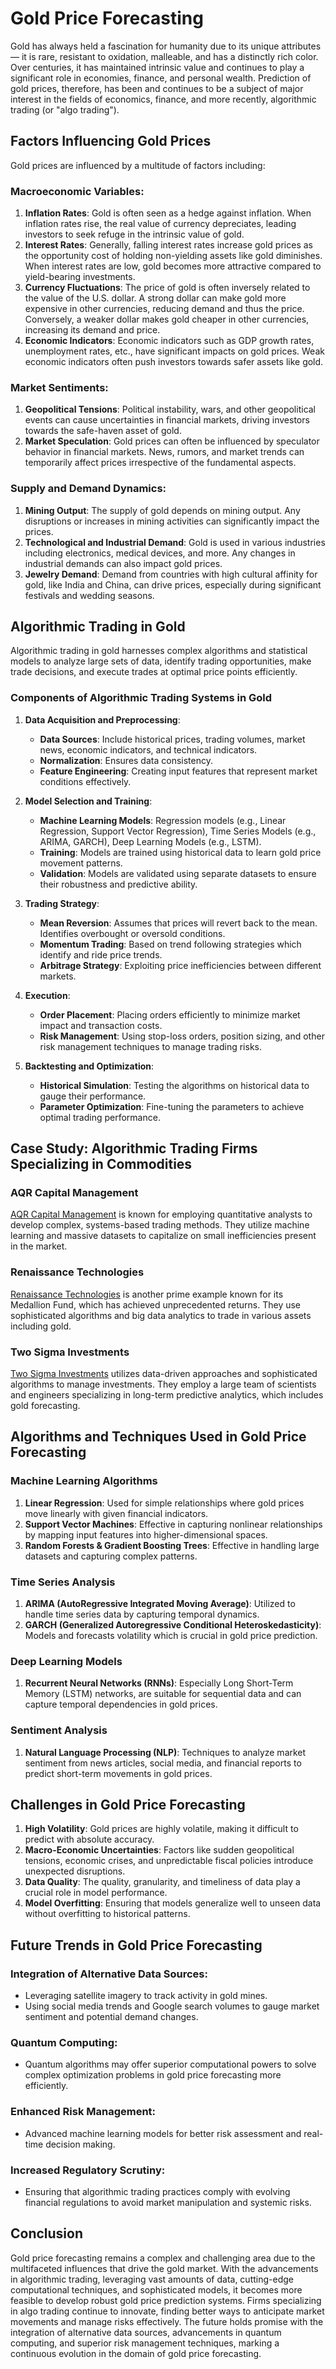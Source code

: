 # Gold Price Forecasting

Gold has always held a fascination for humanity due to its unique attributes — it is rare, resistant to oxidation, malleable, and has a distinctly rich color. Over centuries, it has maintained intrinsic value and continues to play a significant role in economies, finance, and personal wealth. Prediction of gold prices, therefore, has been and continues to be a subject of major interest in the fields of economics, finance, and more recently, algorithmic trading (or "algo trading").

## Factors Influencing Gold Prices

Gold prices are influenced by a multitude of factors including:

### Macroeconomic Variables:
1. **Inflation Rates**: Gold is often seen as a hedge against inflation. When inflation rates rise, the real value of currency depreciates, leading investors to seek refuge in the intrinsic value of gold.
2. **Interest Rates**: Generally, falling interest rates increase gold prices as the opportunity cost of holding non-yielding assets like gold diminishes. When interest rates are low, gold becomes more attractive compared to yield-bearing investments.
3. **Currency Fluctuations**: The price of gold is often inversely related to the value of the U.S. dollar. A strong dollar can make gold more expensive in other currencies, reducing demand and thus the price. Conversely, a weaker dollar makes gold cheaper in other currencies, increasing its demand and price.
4. **Economic Indicators**: Economic indicators such as GDP growth rates, unemployment rates, etc., have significant impacts on gold prices. Weak economic indicators often push investors towards safer assets like gold.

### Market Sentiments:
1. **Geopolitical Tensions**: Political instability, wars, and other geopolitical events can cause uncertainties in financial markets, driving investors towards the safe-haven asset of gold.
2. **Market Speculation**: Gold prices can often be influenced by speculator behavior in financial markets. News, rumors, and market trends can temporarily affect prices irrespective of the fundamental aspects.

### Supply and Demand Dynamics:
1. **Mining Output**: The supply of gold depends on mining output. Any disruptions or increases in mining activities can significantly impact the prices.
2. **Technological and Industrial Demand**: Gold is used in various industries including electronics, medical devices, and more. Any changes in industrial demands can also impact gold prices.
3. **Jewelry Demand**: Demand from countries with high cultural affinity for gold, like India and China, can drive prices, especially during significant festivals and wedding seasons.

## Algorithmic Trading in Gold

Algorithmic trading in gold harnesses complex algorithms and statistical models to analyze large sets of data, identify trading opportunities, make trade decisions, and execute trades at optimal price points efficiently.

### Components of Algorithmic Trading Systems in Gold

1. **Data Acquisition and Preprocessing**:
   - **Data Sources**: Include historical prices, trading volumes, market news, economic indicators, and technical indicators.
   - **Normalization**: Ensures data consistency.
   - **Feature Engineering**: Creating input features that represent market conditions effectively.

2. **Model Selection and Training**:
   - **Machine Learning Models**: Regression models (e.g., Linear Regression, Support Vector Regression), Time Series Models (e.g., ARIMA, GARCH), Deep Learning Models (e.g., LSTM).
   - **Training**: Models are trained using historical data to learn gold price movement patterns.
   - **Validation**: Models are validated using separate datasets to ensure their robustness and predictive ability.

3. **Trading Strategy**:
   - **Mean Reversion**: Assumes that prices will revert back to the mean. Identifies overbought or oversold conditions.
   - **Momentum Trading**: Based on trend following strategies which identify and ride price trends.
   - **Arbitrage Strategy**: Exploiting price inefficiencies between different markets.

4. **Execution**:
   - **Order Placement**: Placing orders efficiently to minimize market impact and transaction costs.
   - **Risk Management**: Using stop-loss orders, position sizing, and other risk management techniques to manage trading risks.

5. **Backtesting and Optimization**:
   - **Historical Simulation**: Testing the algorithms on historical data to gauge their performance.
   - **Parameter Optimization**: Fine-tuning the parameters to achieve optimal trading performance.

## Case Study: Algorithmic Trading Firms Specializing in Commodities

### AQR Capital Management

[AQR Capital Management](https://www.aqr.com) is known for employing quantitative analysts to develop complex, systems-based trading methods. They utilize machine learning and massive datasets to capitalize on small inefficiencies present in the market.

### Renaissance Technologies

[Renaissance Technologies](https://www.rentec.com) is another prime example known for its Medallion Fund, which has achieved unprecedented returns. They use sophisticated algorithms and big data analytics to trade in various assets including gold.

### Two Sigma Investments

[Two Sigma Investments](https://www.twosigma.com) utilizes data-driven approaches and sophisticated algorithms to manage investments. They employ a large team of scientists and engineers specializing in long-term predictive analytics, which includes gold forecasting.

## Algorithms and Techniques Used in Gold Price Forecasting

### Machine Learning Algorithms
1. **Linear Regression**: Used for simple relationships where gold prices move linearly with given financial indicators.
2. **Support Vector Machines**: Effective in capturing nonlinear relationships by mapping input features into higher-dimensional spaces.
3. **Random Forests & Gradient Boosting Trees**: Effective in handling large datasets and capturing complex patterns.

### Time Series Analysis
1. **ARIMA (AutoRegressive Integrated Moving Average)**: Utilized to handle time series data by capturing temporal dynamics.
2. **GARCH (Generalized Autoregressive Conditional Heteroskedasticity)**: Models and forecasts volatility which is crucial in gold price prediction.

### Deep Learning Models
1. **Recurrent Neural Networks (RNNs)**: Especially Long Short-Term Memory (LSTM) networks, are suitable for sequential data and can capture temporal dependencies in gold prices.

### Sentiment Analysis
1. **Natural Language Processing (NLP)**: Techniques to analyze market sentiment from news articles, social media, and financial reports to predict short-term movements in gold prices.

## Challenges in Gold Price Forecasting

1. **High Volatility**: Gold prices are highly volatile, making it difficult to predict with absolute accuracy.
2. **Macro-Economic Uncertainties**: Factors like sudden geopolitical tensions, economic crises, and unpredictable fiscal policies introduce unexpected disruptions.
3. **Data Quality**: The quality, granularity, and timeliness of data play a crucial role in model performance.
4. **Model Overfitting**: Ensuring that models generalize well to unseen data without overfitting to historical patterns.

## Future Trends in Gold Price Forecasting

### Integration of Alternative Data Sources:
- Leveraging satellite imagery to track activity in gold mines.
- Using social media trends and Google search volumes to gauge market sentiment and potential demand changes.

### Quantum Computing:
- Quantum algorithms may offer superior computational powers to solve complex optimization problems in gold price forecasting more efficiently.

### Enhanced Risk Management:
- Advanced machine learning models for better risk assessment and real-time decision making.

### Increased Regulatory Scrutiny:
- Ensuring that algorithmic trading practices comply with evolving financial regulations to avoid market manipulation and systemic risks.

## Conclusion

Gold price forecasting remains a complex and challenging area due to the multifaceted influences that drive the gold market. With the advancements in algorithmic trading, leveraging vast amounts of data, cutting-edge computational techniques, and sophisticated models, it becomes more feasible to develop robust gold price prediction systems. Firms specializing in algo trading continue to innovate, finding better ways to anticipate market movements and manage risks effectively. The future holds promise with the integration of alternative data sources, advancements in quantum computing, and superior risk management techniques, marking a continuous evolution in the domain of gold price forecasting.